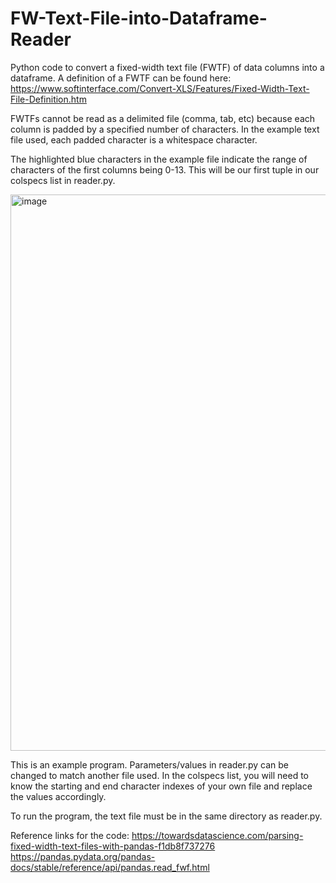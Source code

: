 # FW-Text-File-into-Dataframe-Reader

Python code to convert a fixed-width text file (FWTF) of data columns into a dataframe. A definition of a FWTF can be found here: https://www.softinterface.com/Convert-XLS/Features/Fixed-Width-Text-File-Definition.htm 

FWTFs cannot be read as a delimited file (comma, tab, etc) because each column is padded by a specified number of characters. In the example text file used, each padded character is a whitespace character. 

The highlighted blue characters in the example file indicate the range of characters of the first columns being 0-13. This will be our first tuple in our colspecs list in reader.py. 

<img width="890" alt="image" src="https://user-images.githubusercontent.com/55563026/177579250-c107cd7f-71bd-4da2-9c85-cfab8be42d09.png">


This is an example program. Parameters/values in reader.py can be changed to match another file used. In the colspecs list, you will need to know the starting and end character indexes of your own file and replace the values accordingly. 

To run the program, the text file must be in the same directory as reader.py. 

Reference links for the code:
https://towardsdatascience.com/parsing-fixed-width-text-files-with-pandas-f1db8f737276 
https://pandas.pydata.org/pandas-docs/stable/reference/api/pandas.read_fwf.html
